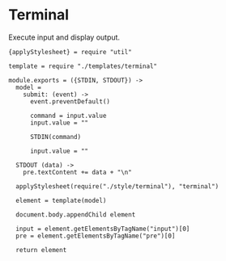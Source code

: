 Terminal
========

Execute input and display output.

    {applyStylesheet} = require "util"

    template = require "./templates/terminal"

    module.exports = ({STDIN, STDOUT}) ->
      model =
        submit: (event) ->
          event.preventDefault()

          command = input.value
          input.value = ""

          STDIN(command)

          input.value = ""

      STDOUT (data) ->
        pre.textContent += data + "\n"

      applyStylesheet(require("./style/terminal"), "terminal")

      element = template(model)

      document.body.appendChild element

      input = element.getElementsByTagName("input")[0]
      pre = element.getElementsByTagName("pre")[0]

      return element